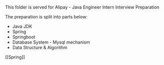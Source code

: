 This folder is served for Alipay - Java Engineer Intern Interview Preparation

The preparation is split into parts below:
- Java JDK
- Spring
- Springboot
- Database System - Mysql mechanism
- Data Structure & Algorithm

[[Spring]]
